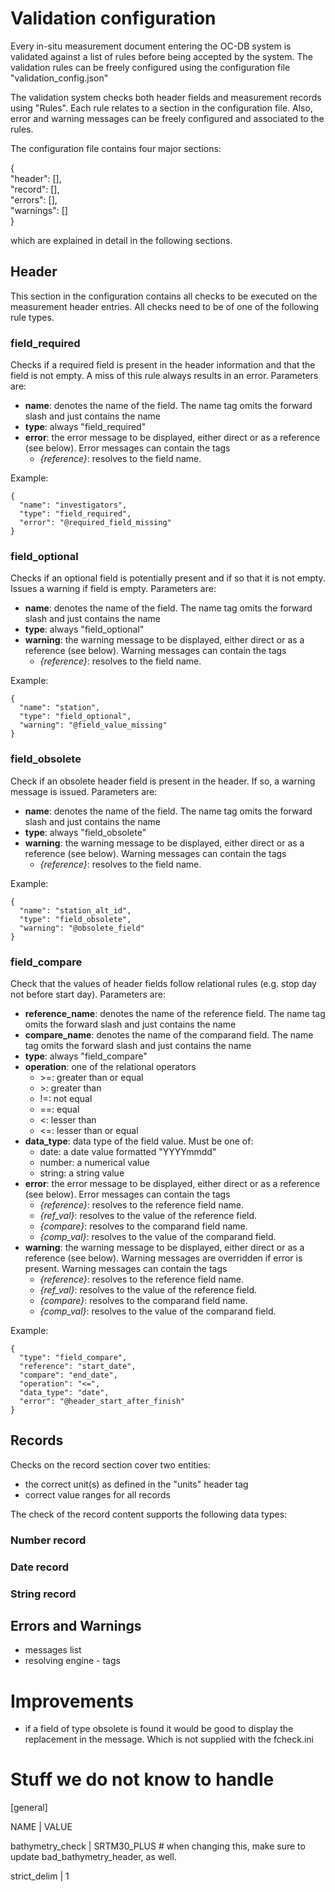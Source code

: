 # Validation configuration
Every in-situ measurement document entering the OC-DB system is validated 
against a list of rules before being accepted by the system. 
The validation rules can be freely configured using the configuration file 
"validation_config.json"

The validation system checks both header fields and measurement records 
using "Rules". Each rule relates to a section in the configuration file. 
Also, error and warning messages can be freely configured and associated 
to the rules.

The configuration file contains four major sections:

{  
"header": [],  
"record": [],  
"errors": [],  
"warnings": []  
}  
  
which are explained in detail in the following sections.

## Header

This section in the configuration contains all checks to be executed on the 
measurement header entries. All checks need to be of one of the following 
rule types.

### field_required
Checks if a required field is present in the header information and that the field is 
not empty.  A miss of this rule always results in an error. Parameters are:


* **name**: denotes the name of the field. The name tag omits the forward slash and just 
contains the name
* **type**: always "field_required"
* **error**: the error message to be displayed, either direct or as a reference (see below).
Error messages can contain the tags
    * *{reference}*: resolves to the field name.  

Example:

    {
      "name": "investigators",
      "type": "field_required",
      "error": "@required_field_missing"
    }

### field_optional
Checks if an optional field is potentially present and if so that it is not empty. Issues a warning if field 
is empty. Parameters are:

* **name**: denotes the name of the field. The name tag omits the forward slash and just 
contains the name
* **type**: always "field_optional"
* **warning**: the warning message to be displayed, either direct or as a reference (see below).
Warning messages can contain the tags
    * *{reference}*: resolves to the field name.
    
Example:

    {
      "name": "station",
      "type": "field_optional",
      "warning": "@field_value_missing"
    }  




### field_obsolete
Check if an obsolete header field is present in the header. If so, a warning message is issued.
Parameters are:

* **name**: denotes the name of the field. The name tag omits the forward slash and just 
contains the name
* **type**: always "field_obsolete"
* **warning**: the warning message to be displayed, either direct or as a reference (see below).
Warning messages can contain the tags
    * *{reference}*: resolves to the field name.

Example:

    {
      "name": "station_alt_id",
      "type": "field_obsolete",
      "warning": "@obsolete_field"
    }
    
    

### field_compare 
Check that the values of header fields follow relational rules (e.g. stop day not before start day).
Parameters are:

* **reference_name**: denotes the name of the reference field. The name tag omits the forward slash and just 
contains the name
* **compare_name**: denotes the name of the comparand field. The name tag omits the forward slash and just 
contains the name
* **type**: always "field_compare"
* **operation**: one of the relational operators
    * \>=: greater than or equal
    * \>: greater than
    * !=: not equal
    * ==: equal
    * \<: lesser than 
    * \<=: lesser than or equal
* **data_type**: data type of the field value. Must be one of:
    * date: a date value formatted "YYYYmmdd"
    * number: a numerical value
    * string: a string value  
* **error**: the error message to be displayed, either direct or as a reference (see below).
Error messages can contain the tags
    * *{reference}*: resolves to the reference field name. 
    * *{ref_val}*: resolves to the value of the reference field. 
    * *{compare}*: resolves to the comparand field name. 
    * *{comp_val}*: resolves to the value of the comparand field.
* **warning**: the warning message to be displayed, either direct or as a reference (see below).
Warning messages are overridden if error is present. Warning messages can contain the tags
    * *{reference}*: resolves to the reference field name. 
    * *{ref_val}*: resolves to the value of the reference field. 
    * *{compare}*: resolves to the comparand field name. 
    * *{comp_val}*: resolves to the value of the comparand field.
    
Example:

    {
      "type": "field_compare",
      "reference": "start_date",
      "compare": "end_date",
      "operation": "<=",
      "data_type": "date",
      "error": "@header_start_after_finish"
    }


## Records

Checks on the record section cover two entities:
* the correct unit(s) as defined in the "units" header tag
* correct value ranges for all records

The check of the record content supports the following data types:

### Number record

### Date record

### String record


## Errors and Warnings

* messages list
* resolving engine - tags



# Improvements
* if a field of type obsolete is found it would be good to display the replacement 
in the message. Which is not supplied with the fcheck.ini


# Stuff we do not know to handle 

[general]

NAME             | VALUE

bathymetry_check | SRTM30_PLUS  # when changing this, make sure to update bad_bathymetry_header, as well.

strict_delim     | 1